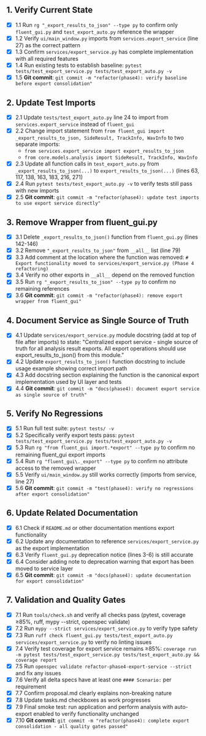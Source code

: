 ## 1. Verify Current State
- [x] 1.1 Run `rg "_export_results_to_json" --type py` to confirm only `fluent_gui.py` and `test_export_auto.py` reference the wrapper
- [x] 1.2 Verify `ui/main_window.py` imports from `services.export_service` (line 27) as the correct pattern
- [x] 1.3 Confirm `services/export_service.py` has complete implementation with all required features
- [x] 1.4 Run existing tests to establish baseline: `pytest tests/test_export_service.py tests/test_export_auto.py -v`
- [x] 1.5 **Git commit**: `git commit -m "refactor(phase4): verify baseline before export consolidation"`

## 2. Update Test Imports
- [x] 2.1 Update `tests/test_export_auto.py` line 24 to import from `services.export_service` instead of `fluent_gui`
- [x] 2.2 Change import statement from `from fluent_gui import _export_results_to_json, SideResult, TrackInfo, WavInfo` to two separate imports:
  - `from services.export_service import export_results_to_json`
  - `from core.models.analysis import SideResult, TrackInfo, WavInfo`
- [x] 2.3 Update all function calls in `test_export_auto.py` from `_export_results_to_json(...)` to `export_results_to_json(...)` (lines 63, 117, 138, 163, 183, 216, 271)
- [x] 2.4 Run `pytest tests/test_export_auto.py -v` to verify tests still pass with new imports
- [x] 2.5 **Git commit**: `git commit -m "refactor(phase4): update test imports to use export service directly"`

## 3. Remove Wrapper from fluent_gui.py
- [x] 3.1 Delete `_export_results_to_json()` function from `fluent_gui.py` (lines 142-146)
- [x] 3.2 Remove `"_export_results_to_json"` from `__all__` list (line 79)
- [x] 3.3 Add comment at the location where the function was removed: `# Export functionality moved to services/export_service.py (Phase 4 refactoring)`
- [x] 3.4 Verify no other exports in `__all__` depend on the removed function
- [x] 3.5 Run `rg "_export_results_to_json" --type py` to confirm no remaining references
- [x] 3.6 **Git commit**: `git commit -m "refactor(phase4): remove export wrapper from fluent_gui"`

## 4. Document Service as Single Source of Truth
- [x] 4.1 Update `services/export_service.py` module docstring (add at top of file after imports) to state: "Centralized export service - single source of truth for all analysis result exports. All export operations should use export_results_to_json() from this module."
- [x] 4.2 Update `export_results_to_json()` function docstring to include usage example showing correct import path
- [x] 4.3 Add docstring section explaining the function is the canonical export implementation used by UI layer and tests
- [x] 4.4 **Git commit**: `git commit -m "docs(phase4): document export service as single source of truth"`

## 5. Verify No Regressions
- [x] 5.1 Run full test suite: `pytest tests/ -v`
- [x] 5.2 Specifically verify export tests pass: `pytest tests/test_export_service.py tests/test_export_auto.py -v`
- [x] 5.3 Run `rg "from fluent_gui import.*export" --type py` to confirm no remaining fluent_gui export imports
- [x] 5.4 Run `rg "fluent_gui\._export" --type py` to confirm no attribute access to the removed wrapper
- [x] 5.5 Verify `ui/main_window.py` still works correctly (imports from service, line 27)
- [x] 5.6 **Git commit**: `git commit -m "test(phase4): verify no regressions after export consolidation"`

## 6. Update Related Documentation
- [x] 6.1 Check if `README.md` or other documentation mentions export functionality
- [x] 6.2 Update any documentation to reference `services/export_service.py` as the export implementation
- [x] 6.3 Verify `fluent_gui.py` deprecation notice (lines 3-6) is still accurate
- [x] 6.4 Consider adding note to deprecation warning that export has been moved to service layer
- [x] 6.5 **Git commit**: `git commit -m "docs(phase4): update documentation for export consolidation"`

## 7. Validation and Quality Gates
- [x] 7.1 Run `tools/check.sh` and verify all checks pass (pytest, coverage ≥85%, ruff, mypy --strict, openspec validate)
- [x] 7.2 Run `mypy --strict services/export_service.py` to verify type safety
- [x] 7.3 Run `ruff check fluent_gui.py tests/test_export_auto.py services/export_service.py` to verify no linting issues
- [x] 7.4 Verify test coverage for export service remains ≥85%: `coverage run -m pytest tests/test_export_service.py tests/test_export_auto.py && coverage report`
- [x] 7.5 Run `openspec validate refactor-phase4-export-service --strict` and fix any issues
- [x] 7.6 Verify all delta specs have at least one `#### Scenario:` per requirement
- [x] 7.7 Confirm proposal.md clearly explains non-breaking nature
- [x] 7.8 Update tasks.md checkboxes as work progresses
- [x] 7.9 Final smoke test: run application and perform analysis with auto-export enabled to verify functionality unchanged
- [x] 7.10 **Git commit**: `git commit -m "refactor(phase4): complete export consolidation - all quality gates passed"`
